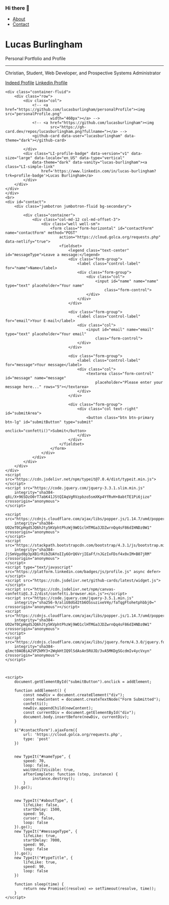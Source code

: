 ### Hi there 👋

<!--
**lucasburlingham/lucasburlingham** is a ✨ _special_ ✨ repository because its `README.md` (this file) appears on your GitHub profile.

Here are some ideas to get you started:

- 🔭 I’m currently working on ...
- 🌱 I’m currently learning ...
- 👯 I’m looking to collaborate on ...
- 🤔 I’m looking for help with ...
- 💬 Ask me about ...
- 📫 How to reach me: ...
- 😄 Pronouns: ...
- ⚡ Fun fact: ...
-->
<head>
    <title id="typeTitle">Lucas Burlingham | Profile</title>
    <meta charset="utf-8" />
    <meta name="viewport" content="width=device-width, initial-scale=1, shrink-to-fit=no" />
    <meta name="title" content="Lucas Burlingham | Profile">
    <meta name="description"
        content="View the various projects that Lucas Burlingham has worked on. Designed by hand, for employers.">
    <meta name="keywords" content="Lucas Burlingham, Jovark, Burlingham">
    <meta name="robots" content="index, follow">
    <meta http-equiv="Content-Type" content="text/html; charset=utf-8">
    <meta name="language" content="English">
    <meta name="revisit-after" content="20 days">
    <meta name="author" content="Lucas Burlingham">
    <div id="bootstrapType"></div>
    <link rel='stylesheet'
        href='https://d33wubrfki0l68.cloudfront.net/bundles/71e00971793b908ccc1bf8bb10c0cfa208073b90.css' />
    <link rel="stylesheet" href="https://cdn.jsdelivr.net/npm/bootstrap@4.5.3/dist/css/bootstrap.min.css"
        integrity="sha384-TX8t27EcRE3e/ihU7zmQxVncDAy5uIKz4rEkgIXeMed4M0jlfIDPvg6uqKI2xXr2" crossorigin="anonymous">
    <link rel="stylesheet" href="forms.min.css" />
    <link rel="stylesheet" href="water.min.css" />
</head>

<body>
    <script src="https://unpkg.com/@rocktimsaikia/github-card@2.0.0/dist/widget.min.js" type="module"></script>
    <nav class="navbar navbar-expand navbar-dark bg-dark">
        <ul class="nav navbar-nav">
            <li class="nav-item active"><a class="nav-link" href="#">About</a></li>
            <li class=" nav-item"><a class="nav-link" href="#contact">Contact</a> </l>
        </ul>
    </nav>
    <div class="jumbotron jumbotron-fluid bg-dark">
        <div class="container">
            <h1 class="display-3" id="nameType">Lucas Burlingham</h1>
            <p class="lead" id="websiteType">Personal Portfolio and Profile</p>
            <hr class="my-2" />
            <p id="aboutType">
                Christian, Student, Web Developer, and Prospective Systems
                Administrator
            </p>
            <p class="lead">
                <a class="btn btn-primary btn-md" href="https://my.indeed.com/p/lucasb-1g9vcma" target="_blank"
                    role="button">Indeed
                    Profile</a>
                <a class="btn btn-primary btn-md" href="https://www.linkedin.com/in/lucas-burlingham" target="_blank"
                    role="button">Linkedin
                    Profile</a>
            </p>
        </div>
    </div>

    <div class="container-fluid">
        <div class="row">
            <div class="col">
                <!-- <a href="https://github.com/lucasburlingham/personalProfile"><img src="personalProfile.png"
                        width="460px"></a> -->
                <!-- <a href="https://github.com/lucasburlingham"><img
                        src="https://gh-card.dev/repos/lucasburlingham.png?fullname="></a> -->
                <github-card data-user="lucasburlingham" data-theme="dark"></github-card>

            </div>
            <div class="LI-profile-badge" data-version="v1" data-size="large" data-locale="en_US" data-type="vertical"
                data-theme="dark" data-vanity="lucas-burlingham"><a class="LI-simple-link"
                    href='https://www.linkedin.com/in/lucas-burlingham?trk=profile-badge'>Lucas Burlingham</a>
            </div>
        </div>
    </div>
    </div>
    <br>
    <div id="contact">
        <div class="jumbotron jumbotron-fluid bg-secondary">

            <div class="container">
                <div class="col-md-12 col-md-offset-3">
                    <div class="well well-sm">
                        <form class="form-horizontal" id="contactForm" name="contactForm" method="POST"
                            action="https://cloud.golca.org/requests.php" data-netlify="true">
                            <fieldset>
                                <legend class="text-center" id="messageType">Leave a message:</legend>
                                <div class="form-group">
                                    <label class="control-label" for="name">Name</label>
                                    <div class="form-group">
                                        <div class="col">
                                            <input id="name" name="name" type="text" placeholder="Your name"
                                                class="form-control">
                                        </div>
                                    </div>
                                </div>

                                <div class="form-group">
                                    <label class="control-label" for="email">Your E-mail</label>
                                    <div class="col">
                                        <input id="email" name="email" type="text" placeholder="Your email"
                                            class="form-control">
                                    </div>
                                </div>

                                <div class="form-group">
                                    <label class="control-label" for="message">Your message</label>
                                    <div class="col">
                                        <textarea class="form-control" id="message" name="message"
                                            placeholder="Please enter your message here..." rows="5"></textarea>
                                    </div>
                                </div>

                                <div class="form-group">
                                    <div class="col text-right" id="submitArea">
                                        <button class="btn btn-primary btn-lg" id="submitButton" type="submit"
                                            onclick="confetti()">Submit</button>
                                    </div>
                                </div>
                            </fieldset>
                        </form>
                    </div>
                </div>
            </div>
        </div>
    </div>
    <script src="https://cdn.jsdelivr.net/npm/typeit@7.0.4/dist/typeit.min.js"></script>
    <script src="https://code.jquery.com/jquery-3.3.1.slim.min.js"
        integrity="sha384-q8i/X+965DzO0rT7abK41JStQIAqVgRVzpbzo5smXKp4YfRvH+8abtTE1Pi6jizo" crossorigin="anonymous">
    </script>

    <script src="https://cdnjs.cloudflare.com/ajax/libs/popper.js/1.14.7/umd/popper.min.js"
        integrity="sha384-UO2eT0CpHqdSJQ6hJty5KVphtPhzWj9WO1clHTMGa3JDZwrnQq4sF86dIHNDz0W1" crossorigin="anonymous">
    </script>
    <script src="https://stackpath.bootstrapcdn.com/bootstrap/4.3.1/js/bootstrap.min.js"
        integrity="sha384-JjSmVgyd0p3pXB1rRibZUAYoIIy6OrQ6VrjIEaFf/nJGzIxFDsf4x0xIM+B07jRM" crossorigin="anonymous">
    </script>
    <script type="text/javascript" src="https://platform.linkedin.com/badges/js/profile.js" async defer></script>
    <script src="https://cdn.jsdelivr.net/github-cards/latest/widget.js"></script>
    <script src="https://cdn.jsdelivr.net/npm/canvas-confetti@1.3.2/dist/confetti.browser.min.js"></script>
    <script src="https://code.jquery.com/jquery-3.5.1.min.js"
        integrity="sha256-9/aliU8dGd2tb6OSsuzixeV4y/faTqgFtohetphbbj0=" crossorigin="anonymous"></script>
    <script src="https://cdnjs.cloudflare.com/ajax/libs/popper.js/1.14.7/umd/popper.min.js"
        integrity="sha384-UO2eT0CpHqdSJQ6hJty5KVphtPhzWj9WO1clHTMGa3JDZwrnQq4sF86dIHNDz0W1" crossorigin="anonymous">
    </script>
    <script src="https://cdnjs.cloudflare.com/ajax/libs/jquery.form/4.3.0/jquery.form.min.js"
        integrity="sha384-qlmct0AOBiA2VPZkMY3+2WqkHtIQ9lSdAsAn5RUJD/3vA5MKDgSGcdmIv4ycVxyn" crossorigin="anonymous">
    </script>



    <script>
        document.getElementById("submitButton").onclick = addElement;

        function addElement() {
            const newDiv = document.createElement("div");
            const newContent = document.createTextNode("Form Submitted");
            confetti();
            newDiv.appendChild(newContent);
            const currentDiv = document.getElementById("div");
            document.body.insertBefore(newDiv, currentDiv);
        }

        $("#contactForm").ajaxForm({
            url: 'https://cloud.golca.org/requests.php',
            type: 'post'
        })


        new TypeIt("#nameType", {
            speed: 70,
            loop: false,
            waitUntilVisible: true,
            afterComplete: function (step, instance) {
                instance.destroy();
            }
        }).go();


        new TypeIt("#aboutType", {
            lifeLike: false,
            startDelay: 1500,
            speed: 50,
            cursor: false,
            loop: false
        }).go();
        new TypeIt("#messageType", {
            lifeLike: true,
            startDelay: 7000,
            speed: 90,
            loop: false
        }).go();
        new TypeIt("#typeTitle", {
            lifeLike: true,
            speed: 90,
            loop: false
        })

        function sleep(time) {
            return new Promise((resolve) => setTimeout(resolve, time));
        }
    </script>
</body>
